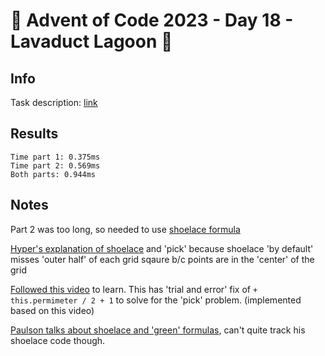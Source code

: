# 🎄 Advent of Code 2023 - Day 18 - Lavaduct Lagoon 🎄

## Info

Task description: [link](https://adventofcode.com/2023/day/18)

## Results

```
Time part 1: 0.375ms
Time part 2: 0.569ms
Both parts: 0.944ms
```

## Notes

Part 2 was too long, so needed to use [shoelace formula](https://en.wikipedia.org/wiki/Shoelace_formula)

[Hyper's explanation of shoelace](https://www.youtube.com/watch?v=bGWK76_e-LM) and 'pick' because shoelace 'by default' misses 'outer half' of each grid sqaure b/c points are in the 'center' of the grid

[Followed this video](https://www.youtube.com/watch?v=bxNVXQNMA7o) to learn. This has 'trial and error' fix of `+ this.permimeter / 2 + 1` to solve for the 'pick' problem. (implemented based on this video)

[Paulson talks about shoelace and 'green' formulas](https://github.com/jonathanpaulson/AdventOfCode), can't quite track his shoelace code though.
